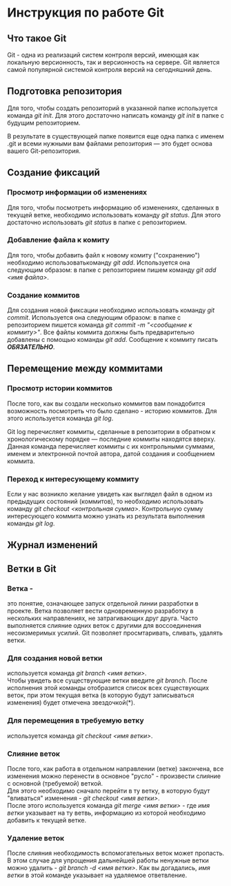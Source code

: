 # Инструкция по работе Git

## Что такое Git

Git - одна из реализаций систем контроля версий, имеющая как локальную версионность, так и версионность на сервере. Git является самой популярной системой контроля версий на сегодняшний день.

## Подготовка репозитория

Для того, чтобы создать репозиторий в указанной папке используется команда *git init*. Для этого достаточно написать команду *git init* в папке с будущим репозиторием. 

В результате в существующей папке появится еще одна папка с именем .git и всеми нужными вам файлами репозитория — это будет основа вашего Git-репозитория.

## Cоздание фиксаций

### Просмотр информации об изменениях

Для того, чтобы посмотреть информацию об изменениях, сделанных в текущей ветке, необходимо использовать команду *git status*. Для этого достаточно использовать *git status* в папке с репозиторием.

### Добавление файла к комиту

Для того, чтобы добавить файл к новому комиту ("сохранению") необходимо использоватькоманду *git add*. Используется она следующим образом: в папке с репозиторием пишем команду *git add <имя файла>*.

### Создание коммитов

Для создания новой фиксации необходимо использовать команду *git commit*. Используется она следующим образом: в папке с репозиторием пишется команда *git commit -m "<сообщение к коммиту>"*. Все файлы коммита должны быть предварительно добавлены с помощью команды *git add*. Сообщение к коммиту писать ***ОБЯЗАТЕЛЬНО***.

## Перемещение между коммитами

### Просмотр истории коммитов

После того, как вы создали несколько коммитов вам понадобится возможность посмотреть что было сделано - историю коммитов. Для этого используется команда *git log*.

Git log перечисляет коммиты, сделанные в репозитории в обратном к хронологическому порядке — последние коммиты находятся вверху. Данная команда перечисляет коммиты с их контрольными суммами, именем и электронной почтой автора, датой создания и сообщением коммита. 

### Переход к интересующему коммиту

Если у нас возникло желание увидеть как выглядел файл в одном из предыдущих состояний (коммитов), то необходимо использовать команду *git checkout <контрольная сумма>*. Контрольную сумму интересующего коммита можно узнать из результата выполнения команды *git log*.

## Журнал изменений

## Ветки в Git 

### Ветка - 
это понятие, означающее запуск отдельной линии разработки в проекте. Ветка позволяет вести одновременную разработку в нескольких направлениях, не затрагивающих друг друга. Часто выполняется 
слияние одних веток с другими для воссоединения несоизмеримых усилий. 
Git позволяет просмтаривать, сливать, удалять ветки.

### Для создания новой ветки
используется команда *git branch <имя ветки>*.  
Чтобы увидеть все существующие ветки введите *git branch*. После исполнения этой команды отобразится список всех существующих веток, при этом текущая ветка (в которую будут записываться изменения) будет отмечена звездочкой(*).

### Для перемещения в требуемую ветку 
используется команда *git checkout <имя ветки>*.

### Слияние веток
После того, как работа в отдельном направлении (ветке) закончена, все изменения можно перенести в основное "русло" - произвести слияние с основной (требуемой) веткой.   
Для этого необходимо сначало перейти в ту ветку, в которую будут "вливаться" изменения - *git checkout <имя ветки>*.  
После этого используется команда *git merge <имя ветки>* - где *имя ветки* указывает на ту ветвь, информацию из которой необходимо добавить к текущей ветке.

### Удаление веток
После слияния необходимость вспомогательных веток может пропасть. В этом случае для упрощения дальнейшей работы ненужные ветки можно удалить - *git branch -d <имя ветки>*. Как вы догадались, *имя ветки* в этой команде указывает на удаляемое ответвление.

